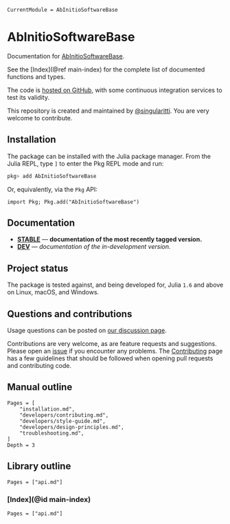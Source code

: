 ```@meta
CurrentModule = AbInitioSoftwareBase
```

# AbInitioSoftwareBase

Documentation for [AbInitioSoftwareBase](https://github.com/MineralsCloud/AbInitioSoftwareBase.jl).

See the [Index](@ref main-index) for the complete list of documented functions
and types.

The code is [hosted on GitHub](https://github.com/MineralsCloud/AbInitioSoftwareBase.jl),
with some continuous integration services to test its validity.

This repository is created and maintained by [@singularitti](https://github.com/singularitti).
You are very welcome to contribute.

## Installation

The package can be installed with the Julia package manager.
From the Julia REPL, type `]` to enter the Pkg REPL mode and run:

```julia
pkg> add AbInitioSoftwareBase
```

Or, equivalently, via the `Pkg` API:

```@repl
import Pkg; Pkg.add("AbInitioSoftwareBase")
```

## Documentation

- [**STABLE**](https://MineralsCloud.github.io/AbInitioSoftwareBase.jl/stable) — **documentation of the most recently tagged version.**
- [**DEV**](https://MineralsCloud.github.io/AbInitioSoftwareBase.jl/dev) — _documentation of the in-development version._

## Project status

The package is tested against, and being developed for, Julia `1.6` and above on Linux,
macOS, and Windows.

## Questions and contributions

Usage questions can be posted on
[our discussion page](https://github.com/MineralsCloud/AbInitioSoftwareBase.jl/discussions).

Contributions are very welcome, as are feature requests and suggestions. Please open an
[issue](https://github.com/MineralsCloud/AbInitioSoftwareBase.jl/issues)
if you encounter any problems. The [Contributing](@ref) page has
a few guidelines that should be followed when opening pull requests and contributing code.

## Manual outline

```@contents
Pages = [
    "installation.md",
    "developers/contributing.md",
    "developers/style-guide.md",
    "developers/design-principles.md",
    "troubleshooting.md",
]
Depth = 3
```

## Library outline

```@contents
Pages = ["api.md"]
```

### [Index](@id main-index)

```@index
Pages = ["api.md"]
```
